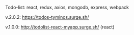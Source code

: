 Todo-list: react, redux, axios, mongodb, express, webpack

v.2.0.2: https://todos-tyminos.surge.sh/

v.1.0.0: http://todolist-react-myapp.surge.sh/ (react)
